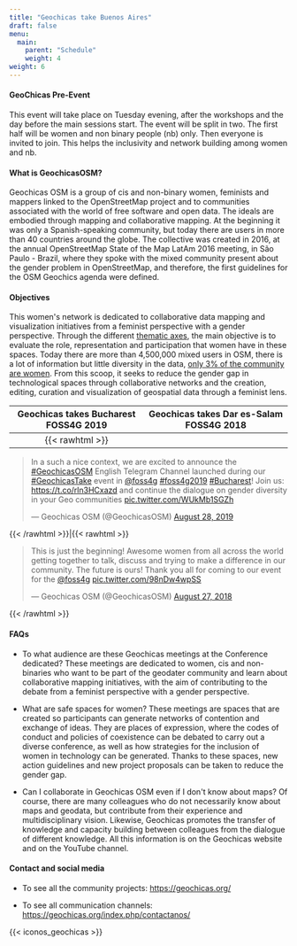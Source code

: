 ```yaml
---
title: "Geochicas take Buenos Aires"
draft: false
menu:
  main:
    parent: "Schedule"
    weight: 4
weight: 6
---
```


#### GeoChicas Pre-Event

This event will take place on Tuesday evening, after the workshops and the day before the main sessions start. The event will be split in two. The first half will be women and non binary people (nb) only. Then everyone is invited to join. This helps the inclusivity and network building among women and nb.

#### What is GeochicasOSM?

Geochicas OSM is a group of cis and non-binary women, feminists and mappers linked to the OpenStreetMap project and to communities associated with the world of free software and open data. The ideals are embodied through mapping and collaborative mapping. At the beginning it was only a Spanish-speaking community, but today there are users in more than 40 countries around the globe.
The collective was created in 2016, at the annual OpenStreetMap State of the Map LatAm 2016 meeting, in São Paulo - Brazil, where they spoke with the mixed community present about the gender problem in OpenStreetMap, and therefore, the first guidelines for the OSM Geochics agenda were defined.

#### Objectives

This women's network is dedicated to collaborative data mapping and visualization initiatives from a feminist perspective with a gender perspective. Through the different [thematic axes](https://es.wikipedia.org/wiki/Geochicas), the main objective is to evaluate the role, representation and participation that women have in these spaces. Today there are more than 4,500,000 mixed users in OSM, there is a lot of information but little diversity in the data, [only 3% of the community are women](https://slides.com/geochicasosm/geochicas-csvconf-v4-2019-11#/6). From this scoop, it seeks to reduce the gender gap in technological spaces through collaborative networks and the creation, editing, curation and visualization of geospatial data through a feminist lens.


| Geochicas takes Bucharest FOSS4G 2019|Geochicas takes Dar es-Salam FOSS4G 2018 |
|:------:|:-----------:|
|{{< rawhtml >}}
<blockquote width="400" height="100" frameborder="0" class="twitter-tweet"><p lang="en" dir="ltr">In a such a nice context, we are excited to announce the <a href="https://twitter.com/hashtag/GeochicasOSM?src=hash&amp;ref_src=twsrc%5Etfw" >#GeochicasOSM</a> English Telegram Channel launched during our <a href="https://twitter.com/hashtag/GeochicasTake?src=hash&amp;ref_src=twsrc%5Etfw">#GeochicasTake</a> event in <a href="https://twitter.com/foss4g?ref_src=twsrc%5Etfw">@foss4g</a> <a href="https://twitter.com/hashtag/foss4g2019?src=hash&amp;ref_src=twsrc%5Etfw">#foss4g2019</a> <a href="https://twitter.com/hashtag/Bucharest?src=hash&amp;ref_src=twsrc%5Etfw">#Bucharest</a>! Join us: <a href="https://t.co/rln3HCxazd">https://t.co/rln3HCxazd</a> and continue the dialogue on gender diversity in your Geo communities <a href="https://t.co/WUkMb1SGZh">pic.twitter.com/WUkMb1SGZh</a></p>&mdash; Geochicas OSM (@GeochicasOSM) <a href="https://twitter.com/GeochicasOSM/status/1166603608642768896?ref_src=twsrc%5Etfw">August 28, 2019</a></blockquote> <script async src="https://platform.twitter.com/widgets.js" charset="utf-8"></script>
{{< /rawhtml >}}|{{< rawhtml >}}
<blockquote width="400" height="100" frameborder="0" class="twitter-tweet"><p lang="en" dir="ltr">This is just the beginning! Awesome women from all across the world getting together to talk, discuss and trying to make a difference in our community. The future is ours! Thank you all for coming to our event for the <a href="https://twitter.com/foss4g?ref_src=twsrc%5Etfw">@foss4g</a> <a href="https://t.co/98nDw4wpSS">pic.twitter.com/98nDw4wpSS</a></p>&mdash; Geochicas OSM (@GeochicasOSM) <a href="https://twitter.com/GeochicasOSM/status/1033961437113274368?ref_src=twsrc%5Etfw">August 27, 2018</a></blockquote> <script async src="https://platform.twitter.com/widgets.js" charset="utf-8"></script>
{{< /rawhtml >}}

#### FAQs

- To what audience are these Geochicas meetings at the Conference dedicated?
These meetings are dedicated to women, cis and non-binaries who want to be part of the geodater community and learn about collaborative mapping initiatives, with the aim of contributing to the debate from a feminist perspective with a gender perspective.

- What are safe spaces for women?
These meetings are spaces that are created so participants can generate networks of contention and exchange of ideas. They are places of expression, where the codes of conduct and policies of coexistence can be debated to carry out a diverse conference, as well as how strategies for the inclusion of women in technology can be generated.
Thanks to these spaces, new action guidelines and new project proposals can be taken to reduce the gender gap.

- Can I collaborate in Geochicas OSM even if I don't know about maps?
Of course, there are many colleagues who do not necessarily know about maps and geodata, but contribute from their experience and multidisciplinary vision. Likewise, Geochicas promotes the transfer of knowledge and capacity building between colleagues from the dialogue of different knowledge. All this information is on the Geochicas website and on the YouTube channel.


#### Contact and social media

- To see all the community projects: https://geochicas.org/

- To see all communication channels: https://geochicas.org/index.php/contactanos/


{{< iconos_geochicas >}}
